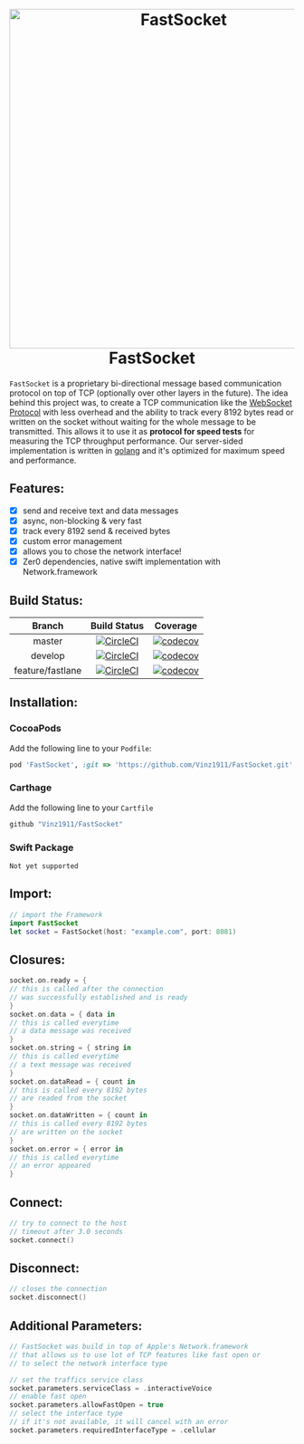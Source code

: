 <div align="center">
    <h1>
        <br>
            <a href="https://github.com/Vinz1911/FastSocket"><img src="http://weist.it/content/assets/images/fastsocket.svg" alt="FastSocket" width="600"></a>
        <br>
            FastSocket
        <br>
    </h1>
</div>

`FastSocket` is a proprietary bi-directional message based communication protocol on top of TCP (optionally over other layers in the future). The idea behind this project was, to create a TCP communication like the [WebSocket Protocol](https://tools.ietf.org/html/rfc6455) with less overhead and the ability to track every 8192 bytes read or written on the socket without waiting for the whole message to be transmitted. This allows it to use it as **protocol for speed tests** for measuring the TCP throughput performance. Our server-sided implementation is written in [golang](https://golang.org/) and it's optimized for maximum speed and performance.

## Features:

- [X] send and receive text and data messages
- [X] async, non-blocking & very fast
- [X] track every 8192 send & received bytes
- [X] custom error management
- [X] allows you to chose the network interface!
- [X] Zer0 dependencies, native swift implementation with Network.framework

## Build Status:

|      Branch      |                                                                                                         Build Status                                                                                                        |                                                                            Coverage                                                                           |
|:----------------:|:---------------------------------------------------------------------------------------------------------------------------------------------------------------------------------------------------------------------------:|:-------------------------------------------------------------------------------------------------------------------------------------------------------------:|
|      master      | [![CircleCI](https://circleci.com/gh/Vinz1911/FastSocket/tree/master.svg?style=svg&circle-token=d3bc94f649f0ee8087e17007476032517b1eac6a)](https://circleci.com/gh/Vinz1911/FastSocket/tree/master)                         | [![codecov](https://codecov.io/gh/Vinz1911/FastSocket/branch/master/graph/badge.svg?token=1sEt52DskP)](https://codecov.io/gh/Vinz1911/FastSocket)             |
|      develop     | [![CircleCI](https://circleci.com/gh/Vinz1911/FastSocket/tree/develop.svg?style=svg&circle-token=d3bc94f649f0ee8087e17007476032517b1eac6a)](https://circleci.com/gh/Vinz1911/FastSocket/tree/develop )                      | [![codecov](https://codecov.io/gh/Vinz1911/FastSocket/branch/develop/graph/badge.svg?token=1sEt52DskP)](https://codecov.io/gh/Vinz1911/FastSocket)            |
| feature/fastlane | [![CircleCI](https://circleci.com/gh/Vinz1911/FastSocket/tree/feature%2Ffastlane.svg?style=svg&circle-token=d3bc94f649f0ee8087e17007476032517b1eac6a)](https://circleci.com/gh/Vinz1911/FastSocket/tree/feature%2Ffastlane) | [![codecov](https://codecov.io/gh/Vinz1911/FastSocket/branch/feature%2Ffastlane/graph/badge.svg?token=1sEt52DskP)](https://codecov.io/gh/Vinz1911/FastSocket) |

## Installation:

### CocoaPods

Add the following line to your `Podfile`:

```ruby
pod 'FastSocket', :git => 'https://github.com/Vinz1911/FastSocket.git'
```

### Carthage

Add the following line to your `Cartfile`

```ruby
github "Vinz1911/FastSocket"
```

### Swift Package

    Not yet supported

## Import:

```swift
// import the Framework
import FastSocket
let socket = FastSocket(host: "example.com", port: 8081)

```

## Closures:

```swift
socket.on.ready = {
// this is called after the connection
// was successfully established and is ready
}
socket.on.data = { data in
// this is called everytime
// a data message was received
}
socket.on.string = { string in
// this is called everytime
// a text message was received
}
socket.on.dataRead = { count in
// this is called every 8192 bytes
// are readed from the socket
}
socket.on.dataWritten = { count in
// this is called every 8192 bytes
// are written on the socket
}
socket.on.error = { error in
// this is called everytime
// an error appeared
}

```

## Connect:

```swift
// try to connect to the host
// timeout after 3.0 seconds
socket.connect()
```

## Disconnect:

```swift
// closes the connection
socket.disconnect()

```

## Additional Parameters:

```swift
// FastSocket was build in top of Apple's Network.framework
// that allows us to use lot of TCP features like fast open or
// to select the network interface type

// set the traffics service class
socket.parameters.serviceClass = .interactiveVoice
// enable fast open
socket.parameters.allowFastOpen = true
// select the interface type
// if it's not available, it will cancel with an error
socket.parameters.requiredInterfaceType = .cellular
```